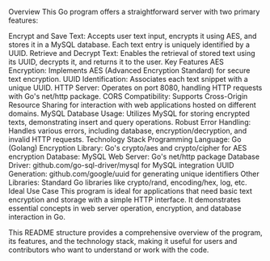 Overview
This Go program offers a straightforward server with two primary features:

Encrypt and Save Text: Accepts user text input, encrypts it using AES, and stores it in a MySQL database. Each text entry is uniquely identified by a UUID.
Retrieve and Decrypt Text: Enables the retrieval of stored text using its UUID, decrypts it, and returns it to the user.
Key Features
AES Encryption: Implements AES (Advanced Encryption Standard) for secure text encryption.
UUID Identification: Associates each text snippet with a unique UUID.
HTTP Server: Operates on port 8080, handling HTTP requests with Go's net/http package.
CORS Compatibility: Supports Cross-Origin Resource Sharing for interaction with web applications hosted on different domains.
MySQL Database Usage: Utilizes MySQL for storing encrypted texts, demonstrating insert and query operations.
Robust Error Handling: Handles various errors, including database, encryption/decryption, and invalid HTTP requests.
Technology Stack
Programming Language: Go (Golang)
Encryption Library: Go's crypto/aes and crypto/cipher for AES encryption
Database: MySQL
Web Server: Go's net/http package
Database Driver: github.com/go-sql-driver/mysql for MySQL integration
UUID Generation: github.com/google/uuid for generating unique identifiers
Other Libraries: Standard Go libraries like crypto/rand, encoding/hex, log, etc.
Ideal Use Case
This program is ideal for applications that need basic text encryption and storage with a simple HTTP interface. It demonstrates essential concepts in web server operation, encryption, and database interaction in Go.

This README structure provides a comprehensive overview of the program, its features, and the technology stack, making it useful for users and contributors who want to understand or work with the code.